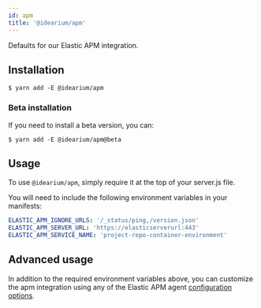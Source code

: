 ```yaml
---
id: apm
title: '@idearium/apm'
---
```


Defaults for our Elastic APM integration.

## Installation

```shell
$ yarn add -E @idearium/apm
```

### Beta installation

If you need to install a beta version, you can:

```shell
$ yarn add -E @idearium/apm@beta
```

## Usage

To use `@idearium/apm`, simply require it at the top of your server.js file.

You will need to include the following environment variables in your manifests:

```yaml
ELASTIC_APM_IGNORE_URLS: '/_status/ping,/version.json'
ELASTIC_APM_SERVER_URL: 'https://elasticserverurl:443'
ELASTIC_APM_SERVICE_NAME: 'project-repo-container-environment'
```

## Advanced usage

In addition to the required environment variables above, you can customize the apm integration using any of the Elastic APM agent [configuration options](https://www.elastic.co/guide/en/apm/agent/nodejs/current/configuration.html).
